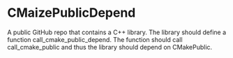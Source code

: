 # CMaizePublicDepend
A public GitHub repo that contains a C++ library. The library should define a function call_cmake_public_depend. The function should call call_cmake_public and thus the library should depend on CMakePublic.
